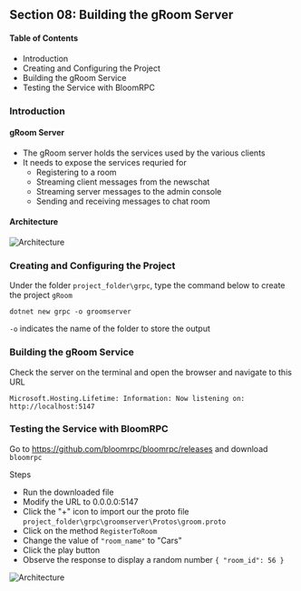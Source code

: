## Section 08: Building the gRoom Server

#### Table of Contents
- Introduction
- Creating and Configuring the Project
- Building the gRoom Service
- Testing the Service with BloomRPC



### Introduction

#### gRoom Server
- The gRoom server holds the services used by the various clients
- It needs to expose the services requried for
  - Registering to a room
  - Streaming client messages from the newschat
  - Streaming server messages to the admin console
  - Sending and receiving messages to chat room

#### Architecture
![Architecture](https://github.com/lcycstudio/kubernetes/blob/master/Building%20Web%20APIs%20with%20gRPC%20-%20The%20Complete%20Guide/06_introducting_our_app/gRoom.png)


### Creating and Configuring the Project
Under the folder `project_folder\grpc`, type the command below to create the project `gRoom`
```
dotnet new grpc -o groomserver
```
`-o` indicates the name of the folder to store the output 



### Building the gRoom Service

Check the server on the terminal and open the browser and navigate to this URL
```
Microsoft.Hosting.Lifetime: Information: Now listening on: http://localhost:5147
```

### Testing the Service with BloomRPC

Go to https://github.com/bloomrpc/bloomrpc/releases and download `bloomrpc`

Steps
- Run the downloaded file
- Modify the URL to 0.0.0.0:5147
- Click the "+" icon to import our the proto file `project_folder\grpc\groomserver\Protos\groom.proto`
- Click on the method `RegisterToRoom`
- Change the value of `"room_name"` to "Cars"
- Click the play button 
- Observe the response to display a random number `{ "room_id": 56 }`

![Architecture](https://github.com/lcycstudio/kubernetes/blob/master/Building%20Web%20APIs%20with%20gRPC%20-%20The%20Complete%20Guide/08_building_the_groom_server/bloolm_rpc.png)



